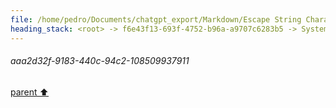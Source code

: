 ```yaml
---
file: /home/pedro/Documents/chatgpt_export/Markdown/Escape String Characters..md
heading_stack: <root> -> f6e43f13-693f-4752-b96a-a9707c6283b5 -> System -> 1f665d95-6647-451e-aeff-9380ccf0cf4f -> System -> aaa2d32f-9183-440c-94c2-108509937911
---
```

###### aaa2d32f-9183-440c-94c2-108509937911
[parent ⬆️](#1f665d95-6647-451e-aeff-9380ccf0cf4f)
